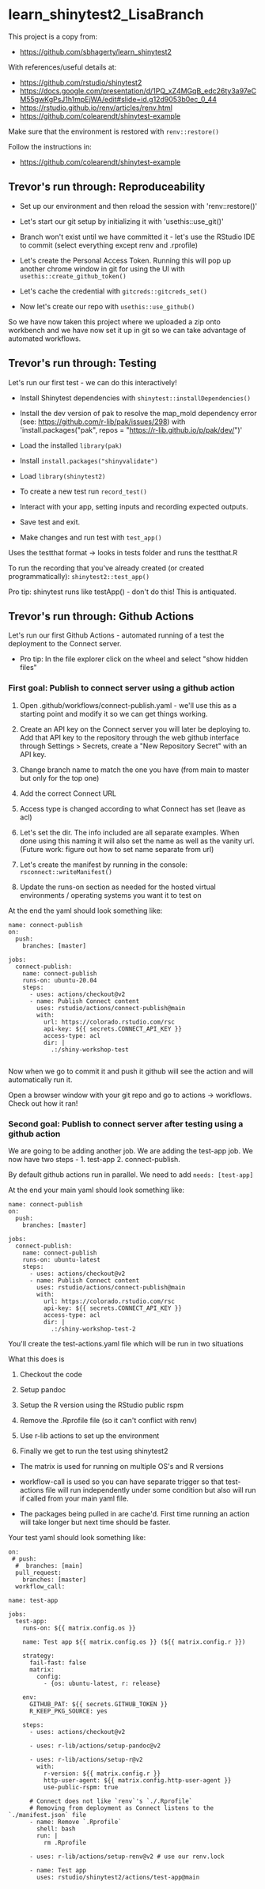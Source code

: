 # learn_shinytest2_LisaBranch

This project is a copy from: 
 - https://github.com/sbhagerty/learn_shinytest2
 
With references/useful details at: 
 - https://github.com/rstudio/shinytest2
 - https://docs.google.com/presentation/d/1PQ_xZ4MGqB_edc26ty3a97eCM55gwKgPsJ1h1mpEjWA/edit#slide=id.g12d9053b0ec_0_44
 - https://rstudio.github.io/renv/articles/renv.html
 - https://github.com/colearendt/shinytest-example 
 
Make sure that the environment is restored with 
`renv::restore()`

Follow the instructions in: 
 - https://github.com/colearendt/shinytest-example 
 

## Trevor's run through: Reproduceability

 - Set up our environment and then reload the session with 'renv::restore()'

 - Let's start our git setup by initializing it with 'usethis::use_git()'

 - Branch won't exist until we have committed it - let's use the RStudio IDE to commit (select everything except renv and .rprofile) 

 - Let's create the Personal Access Token. Running this will pop up another chrome window in git for using the UI with `usethis::create_github_token()`

 - Let's cache the credential with `gitcreds::gitcreds_set()`

 - Now let's create our repo with `usethis::use_github()`

So we have now taken this project where we uploaded a zip onto workbench and we have now set it up in git so we can take advantage of automated workflows. 


## Trevor's run through: Testing

Let's run our first test - we can do this interactively! 

 - Install Shinytest dependencies with `shinytest::installDependencies()`
 
 - Install the dev version of pak to resolve the map_mold dependency error (see: https://github.com/r-lib/pak/issues/298) with 'install.packages("pak", repos = "https://r-lib.github.io/p/pak/dev/")'
 
 - Load the installed `library(pak)`
 
 - Install `install.packages("shinyvalidate")`
 
 - Load `library(shinytest2)`
 
 - To create a new test run `record_test()`
 
 - Interact with your app, setting inputs and recording expected outputs.
 
 - Save test and exit. 
 
 - Make changes and run test with `test_app()`
 
Uses the testthat format -> looks in tests folder and runs the testthat.R 

To run the recording that you've already created (or created programmatically): 
`shinytest2::test_app()`

Pro tip: shinytest runs like testApp() - don't do this! This is antiquated. 

## Trevor's run through: Github Actions

Let's run our first Github Actions - automated running of a test the deployment to the Connect server. 

 - Pro tip: In the file explorer click on the wheel and select "show hidden files"

### First goal: Publish to connect server using a github action 

 1. Open .github/workflows/connect-publish.yaml - we'll use this as a starting point and modify it so we can get things working. 

1. Create an API key on the Connect server you will later be deploying to. Add that API key to the repository through the web github interface through Settings > Secrets, create a "New Repository Secret" with an API key. 

2. Change branch name to match the one you have (from main to master but only for the top one)

3. Add the correct Connect URL 

4. Access type is changed according to what Connect has set (leave as acl)

5. Let's set the dir. The info included are all separate examples. When done using this naming it will also set the name as well as the vanity url. (Future work: figure out how to set name separate from url)

6. Let's create the manifest by running in the console: `rsconnect::writeManifest()`

7. Update the runs-on section as needed for the hosted virtual environments / operating systems you want it to test on

At the end the yaml should look something like: 

```
name: connect-publish
on:
  push:
    branches: [master]

jobs:
  connect-publish:
    name: connect-publish
    runs-on: ubuntu-20.04
    steps:
      - uses: actions/checkout@v2
      - name: Publish Connect content
        uses: rstudio/actions/connect-publish@main
        with:
          url: https://colorado.rstudio.com/rsc
          api-key: ${{ secrets.CONNECT_API_KEY }}
          access-type: acl
          dir: |
            .:/shiny-workshop-test 
            
```

Now when we go to commit it and push it github will see the action and will automatically run it. 

Open a browser window with your git repo and go to actions -> workflows. Check out how it ran!

### Second goal: Publish to connect server after testing using a github action 

We are going to be adding another job. We are adding the test-app job. We now have two steps - 1. test-app 2. connect-publish. 

By default github actions run in parallel. We need to add `needs: [test-app]`

At the end your main yaml should look something like: 

```
name: connect-publish
on:
  push:
    branches: [master]

jobs:
  connect-publish:
    name: connect-publish
    runs-on: ubuntu-latest
    steps:
      - uses: actions/checkout@v2
      - name: Publish Connect content
        uses: rstudio/actions/connect-publish@main
        with:
          url: https://colorado.rstudio.com/rsc
          api-key: ${{ secrets.CONNECT_API_KEY }}
          access-type: acl
          dir: |
            .:/shiny-workshop-test-2
```

You'll create the test-actions.yaml file which will be run in two situations

What this does is 

1. Checkout the code 

2. Setup pandoc 

3. Setup the R version using the RStudio public rspm 

4. Remove the .Rprofile file (so it can't conflict with renv)

5. Use r-lib actions to set up the environment 

6. Finally we get to run the test using shinytest2

 - The matrix is used for running on multiple OS's and R versions 
 
 - workflow-call is used so you can have separate trigger so that test-actions file will run independently under some condition but also will run if called from your main yaml file. 

 - The packages being pulled in are cache'd. First time running an action will take longer but next time should be faster. 
 
Your test yaml should look something like: 

```
on:
 # push:
  #  branches: [main]
  pull_request:
    branches: [master]
  workflow_call:
  
name: test-app

jobs:
  test-app:
    runs-on: ${{ matrix.config.os }}

    name: Test app ${{ matrix.config.os }} (${{ matrix.config.r }})

    strategy:
      fail-fast: false
      matrix:
        config:
          - {os: ubuntu-latest, r: release}

    env:
      GITHUB_PAT: ${{ secrets.GITHUB_TOKEN }}
      R_KEEP_PKG_SOURCE: yes

    steps:
      - uses: actions/checkout@v2

      - uses: r-lib/actions/setup-pandoc@v2

      - uses: r-lib/actions/setup-r@v2
        with:
          r-version: ${{ matrix.config.r }}
          http-user-agent: ${{ matrix.config.http-user-agent }}
          use-public-rspm: true

      # Connect does not like `renv`'s `./.Rprofile`
      # Removing from deployment as Connect listens to the `./manifest.json` file
      - name: Remove `.Rprofile`
        shell: bash
        run: |
          rm .Rprofile

      - uses: r-lib/actions/setup-renv@v2 # use our renv.lock

      - name: Test app
        uses: rstudio/shinytest2/actions/test-app@main
```

